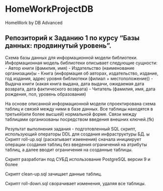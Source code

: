 # HomeWorkProjectDB
 HomeWork by DB Advanced

## Репозиторий к Заданию 1 по курсу “Базы данных: продвинутый уровень”.

Схема базы данных для информационной модели библиотеки.
Информационная модель библиотеки описывает следующие сущности:
	- Автор книги (фамилия, имя)
	- Издательство (наименование организации)ы
	- Книга (информация об авторах, издательство, издание, год издания, адрес уровня
библиотеки (филиал + местоположение))
	- Выдача книги (какая книга выдана, дата выдачи, ожидаемая дата возврата, дата
фактического возврата)
	- Читатель (фамилия, имя, дата рождения, пол, уровень образования)

На основе описанной информационной модели спроектирована схема таблиц и связей между
ними в базе данных. Все таблицы находятся в третьей(или более высшей) нормальной
форме. Связи между таблицами организованы посредством введения внешних ключей.(fk)

Результат выполнения задания - подготовленный SQL скрипт, использующий операторы DDL
для создания инфраструктуры БД. ы
Скрипт roll-up.sql (раскатывает изменения) сначала инициирует операции создания таблиц без введения ограничений на атрибуты таблиц, а далее вводит ограничения на созданные таблицы.

Скрипт разработан под СУБД использование PostgreSQL версии 9 и более

Скрипт clean-up.sql зачищает данные таблиц.

Скрипт roll-down.sql сворачивает изменения, удаляя все таблицы.
